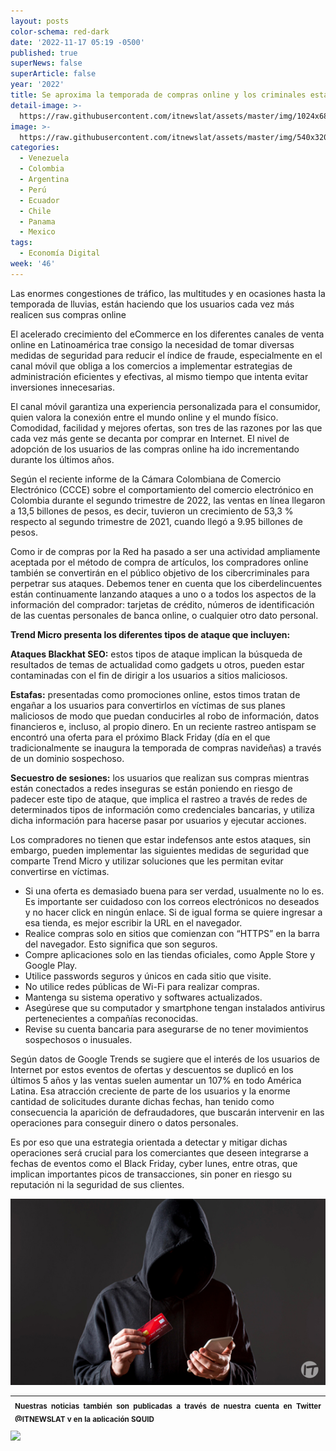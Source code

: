 ```yaml
---
layout: posts
color-schema: red-dark
date: '2022-11-17 05:19 -0500'
published: true
superNews: false
superArticle: false
year: '2022'
title: Se aproxima la temporada de compras online y los criminales están al acecho
detail-image: >-
  https://raw.githubusercontent.com/itnewslat/assets/master/img/1024x680/robo-de-tdc-g.jpg
image: >-
  https://raw.githubusercontent.com/itnewslat/assets/master/img/540x320/robo-de-tdc-p.jpg
categories:
  - Venezuela
  - Colombia
  - Argentina
  - Perú
  - Ecuador
  - Chile
  - Panama
  - Mexico
tags:
  - Economía Digital
week: '46'
---
```

Las enormes congestiones de tráfico, las multitudes y en ocasiones hasta la temporada de lluvias, están haciendo que los usuarios cada vez más realicen sus compras online
 
El acelerado crecimiento del eCommerce en los diferentes canales de venta online en Latinoamérica trae consigo la necesidad de tomar diversas medidas de seguridad para reducir el índice de fraude, especialmente en el canal móvil que obliga a los comercios a implementar estrategias de administración eficientes y efectivas, al mismo tiempo que intenta evitar inversiones innecesarias.
 
El canal móvil garantiza una experiencia personalizada para el consumidor, quien valora la conexión entre el mundo online y el mundo físico. Comodidad, facilidad y mejores ofertas, son tres de las razones por las que cada vez más gente se decanta por comprar en Internet. El nivel de adopción de los usuarios de las compras online ha ido incrementando durante los últimos años.
 
Según el reciente informe de la Cámara Colombiana de Comercio Electrónico (CCCE) sobre el comportamiento del comercio electrónico en Colombia durante el segundo trimestre de 2022, las ventas en línea llegaron a 13,5 billones de pesos, es decir, tuvieron un crecimiento de 53,3 % respecto al segundo trimestre de 2021, cuando llegó a 9.95 billones de pesos.
 
Como ir de compras por la Red ha pasado a ser una actividad ampliamente aceptada por el método de compra de artículos, los compradores online también se convertirán en el público objetivo de los cibercriminales para perpetrar sus ataques. Debemos tener en cuenta que los ciberdelincuentes están continuamente lanzando ataques a uno o a todos los aspectos de la información del comprador: tarjetas de crédito, números de identificación de las cuentas personales de banca online, o cualquier otro dato personal. 
 
**Trend Micro presenta los diferentes tipos de ataque que incluyen:**
 
**Ataques Blackhat SEO:** estos tipos de ataque implican la búsqueda de resultados de temas de actualidad como gadgets u otros, pueden estar contaminadas con el fin de dirigir a los usuarios a sitios maliciosos.
 
**Estafas:** presentadas como promociones online, estos timos tratan de engañar a los usuarios para convertirlos en víctimas de sus planes maliciosos de modo que puedan conducirles al robo de información, datos financieros e, incluso, al propio dinero. En un reciente rastreo antispam se encontró una oferta para el próximo Black Friday (día en el que tradicionalmente se inaugura la temporada de compras navideñas) a través de un dominio sospechoso.
 
**Secuestro de sesiones:** los usuarios que realizan sus compras mientras están conectados a redes inseguras se están poniendo en riesgo de padecer este tipo de ataque, que implica el rastreo a través de redes de determinados tipos de información como credenciales bancarias, y utiliza dicha información para hacerse pasar por usuarios y ejecutar acciones.
 
Los compradores no tienen que estar indefensos ante estos ataques, sin embargo, pueden implementar las siguientes medidas de seguridad que comparte Trend Micro y utilizar soluciones que les permitan evitar convertirse en víctimas.

- Si una oferta es demasiado buena para ser verdad, usualmente no lo es. Es importante ser cuidadoso con los correos electrónicos no deseados y no hacer click en ningún enlace. Si de igual forma se quiere ingresar a esa tienda, es mejor escribir la URL en el navegador.
- Realice compras solo en sitios que comienzan con “HTTPS” en la barra del navegador. Esto significa que son seguros.
- Compre aplicaciones solo en las tiendas oficiales, como Apple Store y Google Play.
- Utilice passwords seguros y únicos en cada sitio que visite.
- No utilice redes públicas de Wi-Fi para realizar compras.
- Mantenga su sistema operativo y softwares actualizados.
- Asegúrese que su computador y smartphone tengan instalados antivirus pertenecientes a compañías reconocidas.
- Revise su cuenta bancaria para asegurarse de no tener movimientos sospechosos o inusuales.

Según datos de Google Trends se sugiere que el interés de los usuarios de Internet por estos eventos de ofertas y descuentos se duplicó en los últimos 5 años y las ventas suelen aumentar un 107% en todo América Latina. Esa atracción creciente de parte de los usuarios y la enorme cantidad de solicitudes durante dichas fechas, han tenido como consecuencia la aparición de defraudadores, que buscarán intervenir en las operaciones para conseguir dinero o datos personales.
 
Es por eso que una estrategia orientada a detectar y mitigar dichas operaciones será crucial para los comerciantes que deseen integrarse a fechas de eventos como el Black Friday, cyber lunes, entre otras, que implican importantes picos de transacciones, sin poner en riesgo su reputación ni la seguridad de sus clientes.
 
![](https://raw.githubusercontent.com/itnewslat/assets/master/img/540x320/robo-de-tdc-p.jpg)

<table style="height: 42px;" width="569">
<tbody>
<tr>
<td style="text-align: justify;"><sub><strong>Nuestras noticias también son publicadas a través de nuestra cuenta en Twitter <a href="https://twitter.com/itnewslat?lang=es">@ITNEWSLAT</a> y en la aplicación <a href="https://squidapp.co/en/">SQUID</a></strong></sub></td>
</tr>
</tbody>
</table>

<img src="https://tracker.metricool.com/c3po.jpg?hash=56f88a41e39ab42c063cc51676587a04"/>